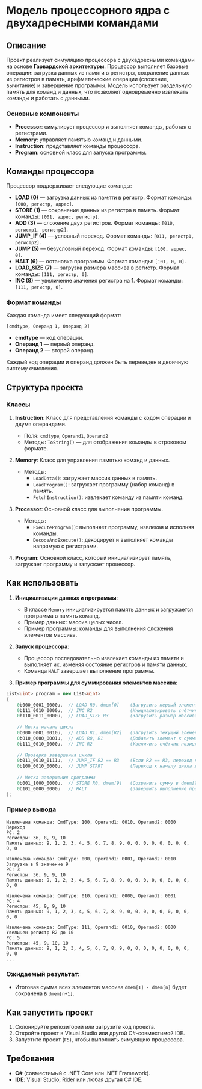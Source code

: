 # Модель процессорного ядра с двухадресными командами

## Описание

Проект реализует симуляцию процессора с двухадресными командами на основе **Гарвардской архитектуры**. Процессор выполняет базовые операции: загрузка данных из памяти в регистры, сохранение данных из регистров в память, арифметические операции (сложение, вычитание) и завершение программы. Модель использует раздельную память для команд и данных, что позволяет одновременно извлекать команды и работать с данными. 

### Основные компоненты
- **Processor**: симулирует процессор и выполняет команды, работая с регистрами.
- **Memory**: управляет памятью команд и данными.
- **Instruction**: представляет команды процессора.
- **Program**: основной класс для запуска программы.

## Команды процессора

Процессор поддерживает следующие команды:
- **LOAD (0)** — загрузка данных из памяти в регистр. Формат команды: ```[000, регистр, адрес]```.
- **STORE (1)** — сохранение данных из регистра в память. Формат команды: ```[001, адрес, регистр]```.
- **ADD (3)** — сложение двух регистров. Формат команды: ```[010, регистр1, регистр2]```.
- **JUMP_IF (4)** — условный переход. Формат команды: ```[011, регистр1, регистр2]```.
- **JUMP (5)** — безусловный переход. Формат команды: ```[100, адрес, 0]```.
- **HALT (6)** — остановка программы. Формат команды: ```[101, 0, 0]```.
- **LOAD_SIZE (7)** — загрузка размера массива в регистр. Формат команды: ```[111, регистр, 0]```.
- **INC (8)** — увеличение значения регистра на 1. Формат команды: ```[111, регистр, 0]```.

### Формат команды

Каждая команда имеет следующий формат:

```
[cmdtype, Операнд 1, Операнд 2]
```

- **cmdtype** — код операции.
- **Операнд 1** — первый операнд.
- **Операнд 2** — второй операнд.

Каждый код операции и операнд должен быть переведен в двоичную систему счисления.
## Структура проекта

### Классы

1. **Instruction**: Класс для представления команды с кодом операции и двумя операндами.
    - Поля: `cmdtype`, `Operand1`, `Operand2`
    - Методы: `ToString()` — для отображения команды в строковом формате.

2. **Memory**: Класс для управления памятью команд и данных.
    - Методы:
        - `LoadData()`: загружает массив данных в память.
        - `LoadProgram()`: загружает программу (набор команд) в память.
        - `FetchInstruction()`: извлекает команду из памяти команд.
  
3. **Processor**: Основной класс для выполнения программы.
    - Методы:
        - `ExecuteProgram()`: выполняет программу, извлекая и исполняя команды.
        - `DecodeAndExecute()`: декодирует и выполняет команды напрямую с регистрами.
  
4. **Program**: Основной класс, который инициализирует память, загружает программу и запускает процессор.

## Как использовать

1. **Инициализация данных и программы**:
    - В классе `Memory` инициализируется память данных и загружается программа в память команд.
    - Пример данных: массив целых чисел.
    - Пример программы: команды для выполнения сложения элементов массива.

2. **Запуск процессора**:
    - Процессор последовательно извлекает команды из памяти и выполняет их, изменяя состояние регистров и памяти данных.
    - Команда `HALT` завершает выполнение программы.

3. **Пример программы для суммирования элементов массива**:

```csharp
List<uint> program = new List<uint>
{
    0b000_0001_0000u,  // LOAD R0, dmem[0]    (Загрузить первый элемент в R0)
    0b111_0010_0000u,  // INC R2              (Инициализировать счётчик позиций R2 на 1)
    0b110_0011_0000u,  // LOAD_SIZE R3        (Загрузить размер массива в R3)
    
    // Метка начала цикла
    0b000_0001_0010u,  // LOAD R1, dmem[R2]   (Загрузить текущий элемент массива в R1)
    0b010_0000_0001u,  // ADD R0, R1          (Добавить элемент к сумме)
    0b111_0010_0000u,  // INC R2              (Увеличить счётчик позиций R2 на 1)
    
    // Проверка завершения цикла
    0b011_0010_0111u,  // JUMP_IF R2 == R3    (Если R2 == R3, переход к завершению)
    0b100_0010_0000u,  // JUMP START          (Переход к началу цикла для следующего элемента)
    
    // Метка завершения программы
    0b001_1000_0000u,  // STORE R0, dmem[9]   (Сохранить сумму в dmem[9])
    0b101_0000_0000u   // HALT                (Завершить выполнение программы)
};
```

### Пример вывода

```
Извлечена команда: CmdType: 100, Operand1: 0010, Operand2: 0000
Переход
PC: 2
Регистры: 36, 8, 9, 10
Память данных: 9, 1, 2, 3, 4, 5, 6, 7, 8, 9, 0, 0, 0, 0, 0, 0, 0, 0, 0, 0

Извлечена команда: CmdType: 000, Operand1: 0001, Operand2: 0010
Загрузка в 9 значение 9
PC: 3
Регистры: 36, 9, 9, 10
Память данных: 9, 1, 2, 3, 4, 5, 6, 7, 8, 9, 0, 0, 0, 0, 0, 0, 0, 0, 0, 0

Извлечена команда: CmdType: 010, Operand1: 0000, Operand2: 0001
PC: 4
Регистры: 45, 9, 9, 10
Память данных: 9, 1, 2, 3, 4, 5, 6, 7, 8, 9, 0, 0, 0, 0, 0, 0, 0, 0, 0, 0

Извлечена команда: CmdType: 111, Operand1: 0010, Operand2: 0000
Увеличен регистр R2 до 10
PC: 5
Регистры: 45, 9, 10, 10
Память данных: 9, 1, 2, 3, 4, 5, 6, 7, 8, 9, 0, 0, 0, 0, 0, 0, 0, 0, 0, 0
...
```

### Ожидаемый результат:
- Итоговая сумма всех элементов массива `dmem[1] - dmem[n]` будет сохранена в `dmem[n+1]`.

## Как запустить проект

1. Склонируйте репозиторий или загрузите код проекта.
2. Откройте проект в Visual Studio или другой C#-совместимой IDE.
3. Запустите проект (`F5`), чтобы выполнить симуляцию процессора.

## Требования

- **C#** (совместимый с .NET Core или .NET Framework).
- **IDE**: Visual Studio, Rider или любая другая C# IDE.
